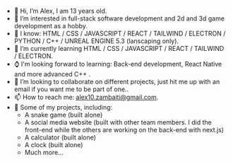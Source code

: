 - 👋 Hi, I’m Alex, I am 13 years old.
- 👀 I’m interested in full-stack software development and 2d and 3d game development as a hobby.
- 🧠 I know: HTML / CSS / JAVASCRIPT / REACT / TAILWIND / ELECTRON / PYTHON / C++ / UNREAL ENGINE 5.3 (lanscaping only).
- 🌱 I’m currently learning HTML / CSS / JAVASCRIPT / REACT / TAILWIND / ELECTRON.
- ⌚ I'm looking forward to learning: Back-end development, React Native and more advanced C++ .
- 💞️ I’m looking to collaborate on different projects, just hit me up with an email if you want me to be part of one..
- 📫 How to reach me: alex10.zambaiti@gmail.com.
- 📝 Some of my projects, including:
   -  A snake game (built alone)
   -  A social media website (built with other team members. I did the front-end while the others are working on the back-end with next.js)
   -  A calculator (built alone)
   -  A clock (built alone)
   -  Much more...

<!---
alex-coder2010/alex-coder2010 is a ✨ special ✨ repository because its `README.md` (this file) appears on your GitHub profile.
You can click the Preview link to take a look at your changes.
--->
